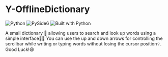 # Y-OfflineDictionary

![Python](https://img.shields.io/badge/Python-100%25-blue?logo=python)
![PySide6](https://img.shields.io/badge/GUI-PySide6-ff69b4?logo=qt)
![Built with Python](https://img.shields.io/badge/Built%20with-Python%20🐍-blue)


A small dictionary 📙 allowing users to search and look up words using a simple interface🐍✨
You can use the up and down arrows for controlling the scrollbar while writing or typing words without losing the cursor position💡.
Good Luck!😃
